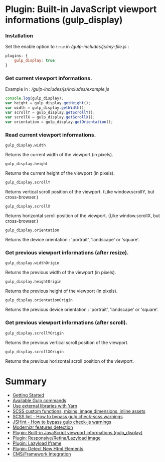 # Plugin: Built-in JavaScript viewport informations (gulp_display)

### Installation

Set the enable option to `true` in */gulp-includes/js/my-file.js* :

```js
plugins: {
    gulp_display: true
}
```

### Get current viewport informations.

Example in : */gulp-includes/js/includes/example.js*

```js
console.log(gulp_display);
var height = gulp_display.getHeight();
var width = gulp_display.getWidth();
var scrollY = gulp_display.getScrollY();
var scrollX = gulp_display.getScrollX();
var orientation = gulp_display.getOrientation();
```

### Read current viewport informations.

`gulp_display.width`

Returns the current width of the viewport (in pixels).

`gulp_display.height`

Returns the current height of the viewport (in pixels).

`gulp_display.scrollY`

Returns vertical scroll position of the viewport. (Like window.scrollY, but cross-browser.)

`gulp_display.scrollX`

Returns horizontal scroll position of the viewport. (Like window.scrollX, but cross-browser.)

`gulp_display.orientation`

Returns the device orientation : 'portrait', 'landscape' or 'square'.

### Get previous viewport informations (after resize).

`gulp_display.widthOrigin`

Returns the previous width of the viewport (in pixels).

`gulp_display.heightOrigin`

Returns the previous height of the viewport (in pixels).

`gulp_display.orientationOrigin`

Returns the previous device orientation : 'portrait', 'landscape' or 'square'.

### Get previous viewport informations (after scroll).

`gulp_display.scrollYOrigin`

Returns the previous vertical scroll position of the viewport.

`gulp_display.scrollXOrigin`

Returns the previous horizontal scroll position of the viewport.

# Summary

- [Getting Started](./readme.md)
- [Available Gulp commands](./gulp-commands.md)
- [Use external libraries with Yarn](./external-libraries.md)
- [SCSS custom functions, mixins, image dimensions, inline assets](./scss-functions.md)
- [SCSS lint - How to bypass gulp check-scss warnings](./scss-lint.md)
- [JSHint - How to bypass gulp check-js warnings](./jshint.md)
- [Modernizr features detection](./modernizr.md)
- [Plugin: Built-in JavaScript viewport informations (gulp_display)](./viewport-framework.md)
- [Plugin: Responsive/Retina/Lazyload image](./responsive-image-plugin.md)
- [Plugin: Lazyload Iframe](./lazyload-iframe.md)
- [Plugin: Detect New Html Elements](./detect-new-html-elements.md)
- [CMS/Framework Integration](./cms-framework.md)
